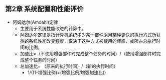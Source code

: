 ## 第2章 系统配置和性能评价
- 阿姆达尔(Amdahl)定律
	- 主要用于系统性能改进的计算中。
	- 阿姆达尔定律是指计算机系统中对某一部件采用某种更快的执行方式所获得的系统性能改变程度，取决于这种方式被使用的频率，或所占总执行时间的比例。
	- 加速比=（不使用增强部件时完成整个任务的时间）/（使用增强部件时完成整个任务的时间）
	- 总加速比= （原来的执行时间）/（新的执行时间）
		- 1/((1-增强比例)+(增强比例/增强加速比))